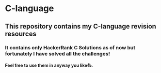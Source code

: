 # C-language
<h2>This repository contains my C-language revision resources</h2>
<h3>It contains only HackerRank C Solutions as of now but fortunately I have solved all the challenges!</h3>
<h4>Feel free to use them in anyway you like👍.</h4>
